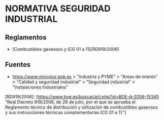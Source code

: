 NORMATIVA SEGURIDAD INDUSTRIAL
==============================


Reglamentos
-----------
- [Combustibles gaseosos y ICG 01 a 11][RD919/2006]

Fuentes
-------
- <https://www.mincotur.gob.es> > "Industria y PYME" > "Areas de interés" > 
"Calidad y seguridad industrial" > "Seguridad industrial" > "Instalaciones Industriales"


[RD919/2006]: (https://www.boe.es/buscar/act.php?id=BOE-A-2006-15345 "Real Decreto 919/2006, de 28 de julio, por el que se aprueba el Reglamento técnico de distribución y utilización de combustibles gaseosos y sus instrucciones técnicas complementarias ICG 01 a 11.")
